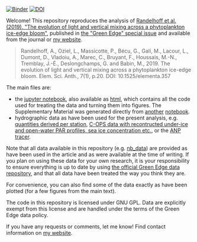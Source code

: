 [![Binder](https://mybinder.org/badge_logo.svg)](https://mybinder.org/v2/gh/poplarShift/ice-edge/master) [![DOI](https://zenodo.org/badge/184116955.svg)](https://zenodo.org/badge/latestdoi/184116955)

Welcome! This repository reproduces the analysis of [Randelhoff et al. (2019), "The evolution of light and vertical mixing across a phytoplankton ice-edge bloom"](https://www.elementascience.org/articles/10.1525/elementa.357/), published in [the "Green Edge" special issue](https://collections.elementascience.org/green-edge) and available from the journal or [my website](https://poplarshift.github.io/papers/randelhoff2019evolution.pdf).

> Randelhoff, A., Oziel, L., Massicotte, P., Bécu, G., Galí, M., Lacour, L., Dumont, D., Vladoiu, A., Marec, C., Bruyant, F., Houssais, M.-N., Tremblay, J.-É., Deslongchamps, G. and Babin, M., 2019. The evolution of light and vertical mixing across a phytoplankton ice-edge bloom. Elem. Sci. Anth., 7(1), p.20. DOI: 10.1525/elementa.357

The main files are:
- the [jupyter notebook](https://nbviewer.jupyter.org/github/poplarShift/ice-edge-bloom/blob/master/iceedge_analysis.ipynb?flush_cache=true), also available as [html](iceedge_analysis.html), which contains all the code used for treating the data and turning them into figures. The Supplementary Material was generated directly from [another](iceedge_supmat.html) [notebook](https://nbviewer.jupyter.org/github/poplarShift/ice-edge-bloom/blob/master/iceedge_supmat.ipynb?flush_cache=true).
- hydrographic data as have been used for the present analysis, e.g. [quantities derived per station](data/Randelhoff-et-al-2019_GreenEdge_per-station_v1.0.csv), [C-OPS data with recontructed under-ice and open-water PAR profiles, sea ice concentration etc.](data/Randelhoff-et-al_GreenEdge_PAR_corrected_v1.0.csv), or the [ANP tracer](data/Randelhoff-et-al-2019_GreenEdge_ANP_v1.0.csv).

Note that all data available in this repository (e.g. [nb_data](nb_data)) are provided as have been used in the article and as were available at the time of writing. If you plan on using these data for your own research, it is your responsibility to ensure everything is up to date by using [the official Green Edge data repository](http://www.obs-vlfr.fr/proof/php/GREENEDGE/greenedge.php), and that all data have been treated the way you think they are.

For convenience, you can also find some of the data exactly as have been plotted (for a few figures from the main text).

The code in this repository is licensed under GNU GPL. Data are explicitly exempt from this license and are handled under the terms of the Green Edge data policy.

If you have any requests or comments, let me know! Find contact information on [my website](https://poplarshift.github.io).
